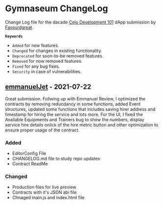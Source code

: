 # Gymnaseum ChangeLog

Change Log file for the dacade [Celo Development 101](https://dacade.org/communities/celo-development-101) dApp submission by [Favourdgreat](https://dacade.org/communities/celo-development-101/submissions/e10cd840-4570-4f79-85f5-b0ad5dfcf9a3).

**```Keywords```**

* `Added` for new features.
* `Changed` for changes in existing functionality.
* `Deprecated` for soon-to-be removed features.
* `Removed` for now removed features.
* `Fixed` for any bug fixes.
* `Security` in case of vulnerabilities.

## [emmanuelJet](https://github.com/emmanuelJet) - 2021-07-22

Great submission. Follwing up with Emmanuel Review, I optimized the contracts by removing reducdancy in some functions, added Event structures, updated some functions that includes saving hirer address and timestamp for hiring the service and lots more. For the UI, I fixed the Available Equipments and Trainers bug to show the numbers, display service hire details onlick of the hire metric button and other optimization to ensure proper usage of the contract.

### Added

* EditorConfig File
* CHANGELOG.md file to study repo updates
* Contract ReadMe

### Changed

* Production files for live preview
* Contracts with it's JSON abi file
* Chnaged main.js and index.html file
